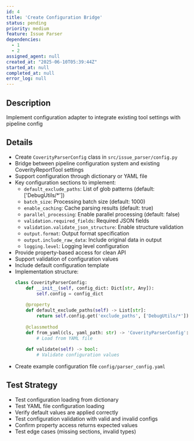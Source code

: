 ```yaml
---
id: 4
title: 'Create Configuration Bridge'
status: pending
priority: medium
feature: Issue Parser
dependencies:
  - 1
  - 2
assigned_agent: null
created_at: "2025-06-10T05:39:44Z"
started_at: null
completed_at: null
error_log: null
---
```


## Description

Implement configuration adapter to integrate existing tool settings with pipeline config

## Details

- Create `CoverityParserConfig` class in `src/issue_parser/config.py`
- Bridge between pipeline configuration system and existing CoverityReportTool settings
- Support configuration through dictionary or YAML file
- Key configuration sections to implement:
  - `default_exclude_paths`: List of glob patterns (default: ['DebugUtils/*'])
  - `batch_size`: Processing batch size (default: 1000)
  - `enable_caching`: Cache parsing results (default: true)
  - `parallel_processing`: Enable parallel processing (default: false)
  - `validation.required_fields`: Required JSON fields
  - `validation.validate_json_structure`: Enable structure validation
  - `output.format`: Output format specification
  - `output.include_raw_data`: Include original data in output
  - `logging.level`: Logging level configuration
- Provide property-based access for clean API
- Support validation of configuration values
- Include default configuration template
- Implementation structure:
  ```python
  class CoverityParserConfig:
      def __init__(self, config_dict: Dict[str, Any]):
          self.config = config_dict
          
      @property
      def default_exclude_paths(self) -> List[str]:
          return self.config.get('exclude_paths', ['DebugUtils/*'])
          
      @classmethod
      def from_yaml(cls, yaml_path: str) -> 'CoverityParserConfig':
          # Load from YAML file
          
      def validate(self) -> bool:
          # Validate configuration values
  ```
- Create example configuration file `config/parser_config.yaml`

## Test Strategy

- Test configuration loading from dictionary
- Test YAML file configuration loading
- Verify default values are applied correctly
- Test configuration validation with valid and invalid configs
- Confirm property access returns expected values
- Test edge cases (missing sections, invalid types) 
